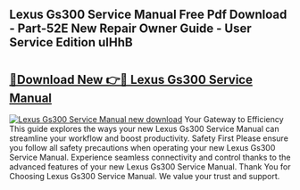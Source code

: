 ## Lexus Gs300 Service Manual Free Pdf Download - Part-52E New Repair Owner Guide - User Service Edition uIHhB

# <h2><a href="http://bc84245.oget.top/?id=Lexus+Gs300+Service+Manual">🔗Download New 👉🔴 Lexus Gs300 Service Manual</a></h2>

[![Lexus Gs300 Service Manual new download](https://i.imgur.com/5g1atiW.png)](http://bc84245.oget.top/?id=Lexus+Gs300+Service+Manual)
Your Gateway to Efficiency This guide explores the ways your new Lexus Gs300 Service Manual can streamline your workflow and boost productivity. Safety First Please ensure you follow all safety precautions when operating your new Lexus Gs300 Service Manual. Experience seamless connectivity and control thanks to the advanced features of your new Lexus Gs300 Service Manual. Thank You for Choosing Lexus Gs300 Service Manual. We value your trust and support.
